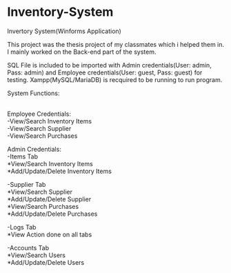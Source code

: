 # Inventory-System

Invertory System(Winforms Application)

This project was the thesis project of my classmates which i helped them in. I mainly worked on the Back-end part of the system. 

SQL File is included to be imported with Admin credentials(User: admin, Pass: admin) and Employee credentials(User: guest, Pass: guest) for testing.
Xampp(MySQL/MariaDB) is recquired to be running to run program.


System Functions:

<br>Employee Credentials: 
<br>-View/Search Inventory Items
<br>-View/Search Supplier
<br>-View/Search Purchases


Admin Credentials:
<br>-Items Tab
<br>*View/Search Inventory Items
<br>*Add/Update/Delete Inventory Items

-Supplier Tab
<br>*View/Search Supplier
<br>*Add/Update/Delete Supplier
<br>*View/Search Purchases
<br>*Add/Update/Delete Purchases

-Logs Tab
<br>*View Action done on all tabs

-Accounts Tab
<br>*View/Search Users
<br>*Add/Update/Delete Users
